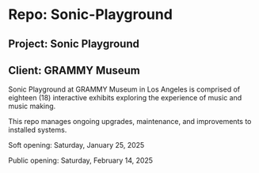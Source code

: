 # Repo: Sonic-Playground

## Project: Sonic Playground

## Client: GRAMMY Museum

Sonic Playground at GRAMMY Museum in Los Angeles is comprised of eighteen (18) interactive exhibits exploring the experience of music and music making.  

This repo manages ongoing upgrades, maintenance, and improvements to installed systems.

Soft opening: Saturday, January 25, 2025

Public opening: Saturday, February 14, 2025
